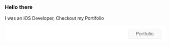### Hello there
I was an iOS Developer, Checkout my Portifolio

[![Portfolio](https://github.com/sureshmopidevi/sureshmopidevi/blob/master/bannertest.svg "Portfolio")](https://github.com/sureshmopidevi/sureshmopidevi/blob/master/bannertest.svg "Portfolio")
<!--
**sureshmopidevi/sureshmopidevi** is a ✨ _special_ ✨ repository because its `README.md` (this file) appears on your GitHub profile.

Here are some ideas to get you started:

- 🔭 I’m currently working on ...
- 🌱 I’m currently learning ...
- 👯 I’m looking to collaborate on ...
- 🤔 I’m looking for help with ...
- 💬 Ask me about ...
- 📫 How to reach me: ...
- 😄 Pronouns: ...
- ⚡ Fun fact: ...
-->
